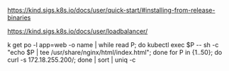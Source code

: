 https://kind.sigs.k8s.io/docs/user/quick-start/#installing-from-release-binaries

https://kind.sigs.k8s.io/docs/user/loadbalancer/


k get po -l app=web  -o name | while read P; do kubectl exec $P -- sh -c "echo $P | tee /usr/share/nginx/html/index.html"; done
 for P in {1..50}; do curl -s 172.18.255.200/; done | sort | uniq -c
 